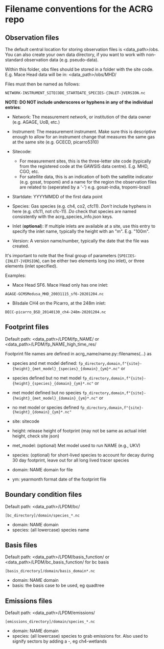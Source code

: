 # Filename conventions for the ACRG repo

## Observation files

The default central location for storing observation files is <data_path>/obs. You can also create your own data directory, if you want to work with non-standard observation data (e.g. pseudo-data).

Within this folder, obs files should be stored in a folder with the site code. E.g. Mace Head data will be in: <data_path>/obs/MHD/

Files must then be named as follows:

```NETWORK-INSTRUMENT_SITECODE_STARTDATE_SPECIES-{INLET-}VERSION.nc```

**NOTE: DO NOT include underscores or hyphens in any of the individual entries**:

- Network: The measurement network, or institution of the data owner (e.g. AGAGE, UoB, etc.)
- Instrument: The measurement instrument. Make sure this is descriptive enough to allow for an instrument change that measures the same gas at the same site (e.g. GCECD, picarro5310)
- Sitecode:

    - For measurement sites, this is the three-letter site code (typically from the registered code at the GAWSIS data centre). E.g. MHD, CGO, etc. 
    - For satellite data, this is an indication of both the satellite indicator (e.g. gosat, tropomi) and a name for the region the observation files are related to (seperated by a '-') e.g. gosat-india, tropomi-brazil
 
- Startdate: YYYYMMDD of the first data point
- Species: Gas species (e.g. ch4, co2, cfc11). *Don't* include hyphens in here (e.g. cfc11, not cfc-11). *Do* check that species are named consistently with the acrg_species_info.json keys.
- Inlet (**optional**): If multiple inlets are available at a site, use this entry to specify the inlet name, typically the height with an "m". E.g. "100m".
- Version: A version name/number, typically the date that the file was created.

It's important to note that the final group of parameters (```SPECIES-{INLET-}VERSION```), can be either two elements long (no inlet), or three elements (inlet specified).

Examples:

- Mace Head SF6. Mace Head only has one inlet:

```AGAGE-GCMSMedusa_MHD_20031115_sf6-20201204.nc```

- Bilsdale CH4 on the Picarro, at the 248m inlet:

```DECC-picarro_BSD_20140130_ch4-248m-20201204.nc```

## Footprint files

Default path: <data_path>/LPDM/fp_NAME/ or <data_path>/LPDM/fp_NAME_high_time_res/

Footprint file names are defined in acrg_name/name.py::filenames(...) as

- species and met model defined:
``` fp_directory,domain,f"{site}-{height}_{met_model}_{species}_{domain}_{ym}*.nc" ``` or 

- species defined but no met model
``` fp_directory,domain,f"{site}-{height}_{species}_{domain}_{ym}*.nc" ``` or

- met model defined but no species
``` fp_directory,domain,f"{site}-{height}_{met_model}_{domain}_{ym}*.nc" ``` or

- no met model or species defined
``` fp_directory,domain,f"{site}-{height}_{domain}_{ym}*.nc" ```

- site: sitecode
- height: release height of footprint (may not be same as actual inlet height, check site json)
- met_model: (optional) Met model used to run NAME (e.g., UKV)
- species: (optional) for short-lived species to account for decay during 30 day footprint, leave out for all long lived tracer species
- domain: NAME domain for file
- ym: yearmonth format date of the footprint file

## Boundary condition files

Default path: <data_path>/LPDM/bc/

```[bc_directory]/domain/species_*.nc ```

- domain: NAME domain
- species: (all lowercase) species name

## Basis files

Default path: <data_path>/LPDM/basis_function/ or <data_path>/LPDM/bc_basis_function/ for bc basis

```[basis_directory]/domain/basis_domain*.nc ```

- domain: NAME domain
- basis: the basis case to be used, eg quadtree

## Emissions files

Default path: <data_path>/LPDM/emissions/

```[emissions_directory]/domain/species_*.nc ```

- domain: NAME domain
- species: (all lowercase) species to grab emissions for. Also used to signify sectors by adding a -, eg ch4-wetlands
